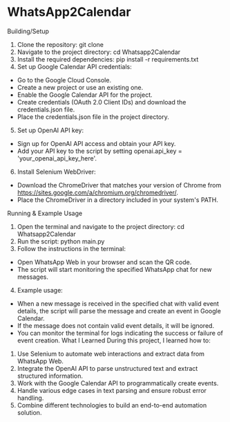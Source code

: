 # WhatsApp2Calendar

Building/Setup

1. Clone the repository:
git clone <repository-url>
2. Navigate to the project directory:
cd Whatsapp2Calendar
3. Install the required dependencies:
pip install -r requirements.txt
4. Set up Google Calendar API credentials:

- Go to the Google Cloud Console.
- Create a new project or use an existing one.
- Enable the Google Calendar API for the project.
- Create credentials (OAuth 2.0 Client IDs) and download the credentials.json file.
- Place the credentials.json file in the project directory.

5. Set up OpenAI API key:

- Sign up for OpenAI API access and obtain your API key.
- Add your API key to the script by setting openai.api_key = 'your_openai_api_key_here'.

6. Install Selenium WebDriver:

- Download the ChromeDriver that matches your version of Chrome from
<https://sites.google.com/a/chromium.org/chromedriver/>.
- Place the ChromeDriver in a directory included in your system's PATH.

Running & Example Usage

1. Open the terminal and navigate to the project directory:
cd Whatsapp2Calendar
2. Run the script:
python main.py
3. Follow the instructions in the terminal:

- Open WhatsApp Web in your browser and scan the QR code.
- The script will start monitoring the specified WhatsApp chat for new messages.

4. Example usage:

- When a new message is received in the specified chat with valid event details, the script will
parse the message and create an event in Google Calendar.
- If the message does not contain valid event details, it will be ignored.
- You can monitor the terminal for logs indicating the success or failure of event creation.
What I Learned
During this project, I learned how to:

1. Use Selenium to automate web interactions and extract data from WhatsApp Web.
2. Integrate the OpenAI API to parse unstructured text and extract structured information.
3. Work with the Google Calendar API to programmatically create events.
4. Handle various edge cases in text parsing and ensure robust error handling.
5. Combine different technologies to build an end-to-end automation solution.
